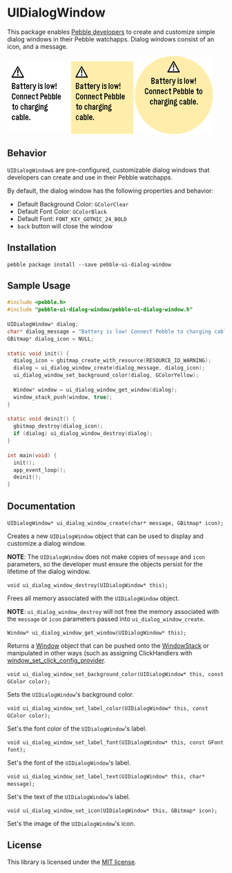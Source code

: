 # UIDialogWindow

This package enables [Pebble developers](https://developer.pebble.com) to create
and customize simple dialog windows in their Pebble watchapps. Dialog windows
consist of an icon, and a message.

![Aplite](/images/aplite.png) ![Basalt](/images/basalt.png) ![Chalk](/images/chalk.png)

## Behavior

`UIDialogWindow`s are pre-configured, customizable dialog windows that
developers can create and use in their Pebble watchapps.

By default, the dialog window has the following properties and behavior:
- Default Background Color: `GColorClear`
- Default Font Color: `GColorBlack`
- Default Font: `FONT_KEY_GOTHIC_24_BOLD`
- `back` button will close the window

## Installation

```
pebble package install --save pebble-ui-dialog-window
```

## Sample Usage

```c
#include <pebble.h>
#include "pebble-ui-dialog-window/pebble-ui-dialog-window.h"

UIDialogWindow* dialog;
char* dialog_message = "Battery is low! Connect Pebble to charging cable.";
GBitmap* dialog_icon = NULL;

static void init() {
  dialog_icon = gbitmap_create_with_resource(RESOURCE_ID_WARNING);
  dialog = ui_dialog_window_create(dialog_message, dialog_icon);
  ui_dialog_window_set_background_color(dialog, GColorYellow);

  Window* window = ui_dialog_window_get_window(dialog);
  window_stack_push(window, true);
}

static void deinit() {
  gbitmap_destroy(dialog_icon);
  if (dialog) ui_dialog_window_destroy(dialog);
}

int main(void) {
  init();
  app_event_loop();
  deinit();
}
```

## Documentation

`UIDialogWindow* ui_dialog_window_create(char* message, GBitmap* icon);`

Creates a new `UIDialogWindow` object that can be used to display and customize
a dialog window.

**NOTE**: The `UIDialogWindow` does not make copies of `message` and `icon`
parameters, so the developer must ensure the objects persist for the lifetime of
the dialog window.

`void ui_dialog_window_destroy(UIDialogWindow* this);`

Frees all memory associated with the `UIDialogWindow` object.

**NOTE**: `ui_dialog_window_destroy` will not free the memory associated with
the `message` or `icon` parameters passed into `ui_dialog_window_create`.

`Window* ui_dialog_window_get_window(UIDialogWindow* this);`

Returns a [Window](https://developer.pebble.com/docs/c/User_Interface/Window)
object that can be pushed onto the
[WindowStack](https://developer.pebble.com/docs/c/User_Interface/Window_Stack/)
or manipulated in other ways (such as assigning ClickHandlers with
[window_set_click_config_provider](https://developer.pebble.com/docs/c/User_Interface/Window/#window_set_click_config_provider_with_context).

`void ui_dialog_window_set_background_color(UIDialogWindow* this, const GColor color);`

Sets the `UIDialogWindow`'s background color.

`void ui_dialog_window_set_label_color(UIDialogWindow* this, const GColor color);`

Set's the font color of the `UIDialogWindow`'s label.

`void ui_dialog_window_set_label_font(UIDialogWindow* this, const GFont font);`

Set's the font of the `UIDialogWindow`'s label.

`void ui_dialog_window_set_label_text(UIDialogWindow* this, char* message);`

Set's the text of the `UIDialogWindow`'s label.

`void ui_dialog_window_set_icon(UIDialogWindow* this, GBitmap* icon);`

Set's the image of the `UIDialogWindow`'s icon.

## License

This library is licensed under the [MIT license](/LICENSE).